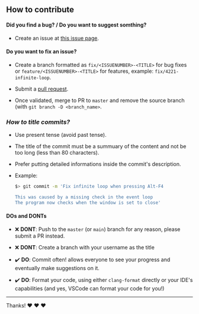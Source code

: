 ## How to contribute

#### **Did you find a bug?** / **Do you want to suggest somthing?**

* Create an issue at [this issue page](https://github.com/MisterPeModder/Arcade/issues).

#### **Do you want to fix an issue?**

* Create a branch formatted as `fix/<ISSUENUMBER>-<TITLE>` for bug fixes or `feature/<ISSUENUMBER>-<TITLE>` for features, example: `fix/4221-infinite-loop`.

* Submit a [pull request](https://github.com/MisterPeModder/Arcade/pulls).

* Once validated, merge to PR to `master` and remove the source branch (with `git branch -D <branch_name>`.

### ***How to title commits?***

* Use present tense (avoid past tense).

* The title of the commit must be a summuary of the content and not be too long (less than 80 characters).

* Prefer putting detailed informations inside the commit's description.

* Example:
  ```sh
  $> git commit -m 'Fix infinite loop when pressing Alt-F4
  
  This was caused by a missing check in the event loop
  The program now checks when the window is set to close'
  ```

#### **DOs and DONTs**

* :x: **DONT**: Push to the `master` (or `main`) branch for any reason, please submit a PR instead.

* :x: **DONT**: Create a branch with your username as the title

* :heavy_check_mark: **DO**: Commit often! allows everyone to see your progress and eventually make suggestions on it.

* :heavy_check_mark: **DO**: Format your code, using either `clang-format` directly or your IDE's capabilities (and yes, VSCode can format your code for you!)

***

Thanks! :heart: :heart: :heart:
